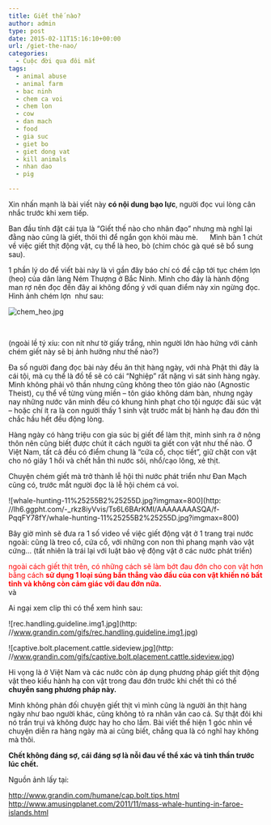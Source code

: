 ```yaml
---
title: Giết thế nào?
author: admin
type: post
date: 2015-02-11T15:16:10+00:00
url: /giet-the-nao/
categories:
  - Cuộc đời qua đôi mắt
tags:
  - animal abuse
  - animal farm
  - bac ninh
  - chem ca voi
  - chem lon
  - cow
  - dan mach
  - food
  - gia suc
  - giet bo
  - giet dong vat
  - kill animals
  - nhan dao
  - pig

---
```

Xin nhấn mạnh là bài viết này **có nội dung bạo lực**, người đọc vui lòng cân nhắc trước khi xem tiếp.

Ban đầu tính đặt cái tựa là &#8220;Giết thế nào cho nhân đạo&#8221; nhưng mà nghĩ lại đằng nào cũng là giết, thôi thì để ngắn gọn khỏi màu mè.      Mình bàn 1 chút về việc giết thịt động vật, cụ thể là heo, bò (chim chóc gà qué sẽ bổ sung sau).

1 phần lý do để viết bài này là vì gần đây báo chí có đề cập tới tục chém lợn (heo) của dân làng Ném Thượng ở Bắc Ninh. Mình cho đây là hành động man rợ nên đọc đến đây ai không đồng ý với quan điểm này xin ngừng đọc. Hình ảnh chém lợn  như sau:


![chem_heo.jpg](/wp-content/uploads/2015/02/chem_heo.jpg)


&nbsp;

(ngoài lề tý xíu: con nít như tờ giấy trắng, nhìn người lớn hào hứng với cảnh chém giết này sẽ bị ảnh hưởng như thế nào?)

Đa số người đang đọc bài này đều ăn thịt hàng ngày, với nhà Phật thì đây là cái tội, mà cụ thể là đồ tể sẽ có cái &#8220;Nghiệp&#8221; rất nặng vì sát sinh hàng ngày. Mình không phải vô thần nhưng cũng không theo tôn giáo nào (Agnostic     Theist), cụ thể về từng vùng miền &#8211; tôn giáo không dám bàn, nhưng ngày nay những nước văn minh đều có khung hình phạt cho tội ngược đãi súc vật &#8211; hoặc chí ít ra là con người thấy 1 sinh vật trước mắt bị hành hạ đau đớn thì chắc hầu hết đều động lòng.

Hàng ngày có hàng triệu con gia súc bị giết để làm thịt, mình sinh ra ở nông thôn nên cũng biết được chút ít cách người ta giết con vật như thế nào. Ở Việt Nam, tất cả đều có điểm chung là &#8220;cứa cổ, chọc tiết&#8221;, giữ chặt con vật cho nó giãy 1 hồi và chết hẳn thì nước sôi, nhổ/cạo lông, xẻ thịt.

Chuyện chém giết mà trở thành lễ hội thì nước phát triển như Đan Mạch cũng có, trước mắt người đọc là lễ hội chém cá voi.


![whale-hunting-11%25255B2%25255D.jpg?imgmax=800](http: //lh6.ggpht.com/-_rkz8iyVvis/Ts6L6BArKMI/AAAAAAAASQA/f-PqqFY78fY/whale-hunting-11%25255B2%25255D.jpg?imgmax=800)


Bây giờ mình sẽ đưa ra 1 số video về việc giết động vật ở 1 trang trại nước ngoài: cũng là treo cổ, cứa cổ, với những con non thì phang mạnh vào vật cứng&#8230; (tất nhiên là trái lại với luật bảo vệ động vật ở các nước phát triển)



<span style="color: #ff0000;">ngoài cách giết thịt trên, có những cách sẽ làm bớt đau đớn cho con vật hơn bằng cách <strong>sử dụng 1 loại súng bắn thẳng vào đầu của con vật khiến nó bất tỉnh và không còn cảm giác với đau đớn nữa.</strong></span>  
và  


Ai ngại xem clip thì có thể xem hình sau:


![rec.handling.guideline.img1.jpg](http: //www.grandin.com/gifs/rec.handling.guideline.img1.jpg)



![captive.bolt.placement.cattle.sideview.jpg](http: //www.grandin.com/gifs/captive.bolt.placement.cattle.sideview.jpg)


Hi vọng là ở Việt Nam và các nước còn áp dụng phương pháp giết thịt động vật theo kiểu hành hạ con vật trong đau đớn trước khi chết thì có thể **chuyển sang phương pháp này.**

Mình không phản đối chuyện giết thịt vì mình cũng là người ăn thịt hàng ngày như bao người khác, cũng không tỏ ra nhân văn cao cả. Sự thật đôi khi nó trần trụi và không được hay ho cho lắm. Bài viết thể hiện 1 góc nhìn về chuyện diễn ra hàng ngày mà ai cũng biết, chẳng qua là có nghĩ hay không mà thôi.

**Chết không đáng sợ, cái đáng sợ là nỗi đau về thể xác và tinh thần trước lúc chết.**

Nguồn ảnh lấy tại:

<a href="http: //www.grandin.com/humane/cap.bolt.tips.html" target="_blank">http://www.grandin.com/humane/cap.bolt.tips.html<br /> </a><a href="http://www.amusingplanet.com/2011/11/mass-whale-hunting-in-faroe-islands.html" target="_blank">http://www.amusingplanet.com/2011/11/mass-whale-hunting-in-faroe-islands.html</a><a href="http://www.grandin.com/humane/cap.bolt.tips.html" target="_blank"><br /> </a>

 [1]: ../wp-content/uploads/2015/02/chem_heo.jpg

